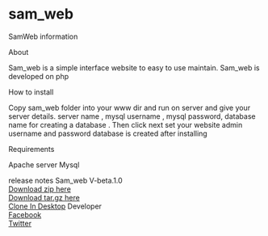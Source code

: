 sam_web
=======
SamWeb information

About

Sam_web is a simple interface website to easy to use maintain.
Sam_web is developed on php 

How to install

Copy sam_web folder into your www dir and run on server 
and give your server details.
server name , 
mysql username ,
mysql password,
database name for creating a database . 
Then click next  set your website admin username and password database is created after installing

Requirements

Apache server
Mysql

release notes
Sam_web V-beta.1.0 
<br>
<a href="https://github.com/codex8/sam_web/archive/V-beta.1.0.zip">Download zip here</a>
<br>
<a href="https://github.com/codex8/sam_web/archive/V-beta.1.0.tar.gz">Download tar.gz here</a>
<br>
<a href="github-windows://openRepo/https://github.com/codex8/sam_web">Clone In Desktop</a>
Developer 
<br>
<a href="https://www.facebook.com/sam0hack">Facebook</a>
<br>
<a href="https://twitter.com/sam_codex8">Twitter</a>
